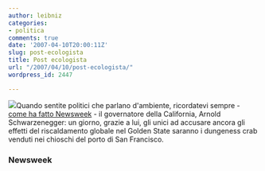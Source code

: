 ```yaml
---
author: leibniz
categories:
- politica
comments: true
date: '2007-04-10T20:00:11Z'
slug: post-ecologista
title: Post ecologista
url: "/2007/04/10/post-ecologista/"
wordpress_id: 2447

---
```

![](http://msnbcmedia.msn.com/i/msnbc/Sections/Newsweek/Components/Photos/Mag/070416_Issue/nw_leftnavcov_070416.jpg)Quando sentite politici che parlano d'ambiente, ricordatevi sempre - [come ha fatto Newsweek](http://www.msnbc.msn.com/id/17996834/site/newsweek/?from=rss) -  il governatore della California, Arnold Schwarzenegger: un giorno, grazie a lui, gli unici ad accusare ancora gli effetti del riscaldamento globale nel Golden State saranno i dungeness crab venduti nei chioschi del porto di San Francisco.


### Newsweek
